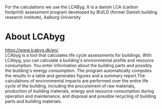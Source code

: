 For the calculations we use the LCAByg. It is a danish LCA (carbon footprint) assessment program developed by BUILD (former Danish building research institute), Aalborg University<br>
# About LCAbyg
https://www.lcabyg.dk/en/<br>
LCAbyg is a tool that calculates life cycle assessments for buildings. With LCAbyg, you can calculate a building's environmental profile and resource consumption. You enter information about the building parts and possibly the building's energy consumption. The program automatically computes the results in a table and generates figures and a summary report.The calculations of environmental impacts are performed over the entire life cycle of the building, including the procurement of raw materials, production of building materials, energy and resource consumption during operation and maintenance, and disposal and possible recycling of building parts and building materials.
